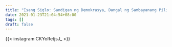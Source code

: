 ```yaml
---
title: "Isang Siglo: Sandigan ng Demokrasya, Dangal ng Sambayanang Pilipino"
date: 2021-01-23T21:04:54+08:00
tags: []
draft: false
---
```

{{< instagram CKYoRetjsJ_ >}}
